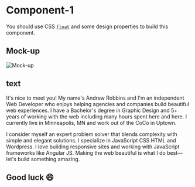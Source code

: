 # Component-1
You should use CSS [`float`](https://developer.mozilla.org/en-US/docs/Web/CSS/float) and some design properties to build this component.

## Mock-up
![Mock-up](https://i.ibb.co/stTbDRL/2019-04-29-12-49-moaaz-bhnas-github-io.png)

## text
It's nice to meet you! My name's Andrew Robbins and I'm an independent Web Developer who enjoys helping agencies and companies build beautiful web experiences. I have a Bachelor's degree in Graphic Design and 5+ years of working with the web including many hours spent here and here. I currently live in Minneapolis, MN and work out of the CoCo in Uptown.

I consider myself an expert problem solver that blends complexity with simple and elegant solutions. I specialize in JavaScript CSS HTML and Wordpress. I love building responsive sites and working with JavaScript frameworks like Angular JS. Making the web beautiful is what I do best—let's build something amazing.

## Good luck 😄
